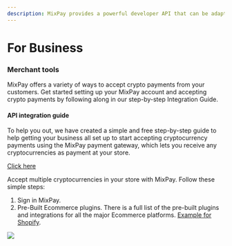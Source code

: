 ```yaml
---
description: MixPay provides a powerful developer API that can be adapted to various payment scenarios.
---
```


# For Business

### Merchant tools

MixPay offers a variety of ways to accept crypto payments from your customers. Get started setting up your MixPay account and accepting crypto payments by following along in our step-by-step Integration Guide.

#### **API integration guide**

To help you out, we have created a simple and free step-by-step guide to help getting your business all set up to start accepting cryptocurrency payments using the MixPay payment gateway, which lets you receive any cryptocurrencies as payment at your store.

[Click here](https://developers.mixpay.me/docs/started/getting\_started)

Accept multiple cryptocurrencies in your store with MixPay. Follow these simple steps:

1. Sign in MixPay.
2. Pre-Built Ecommerce plugins. There is a full list of the pre-built plugins and integrations for all the major Ecommerce platforms. [Example for Shopify](../solutions/online-payment/example-for-shopify.md).

![](https://raw.githubusercontent.com/mixpayme/mixpay-docs/master/images/evoorzi.png)
